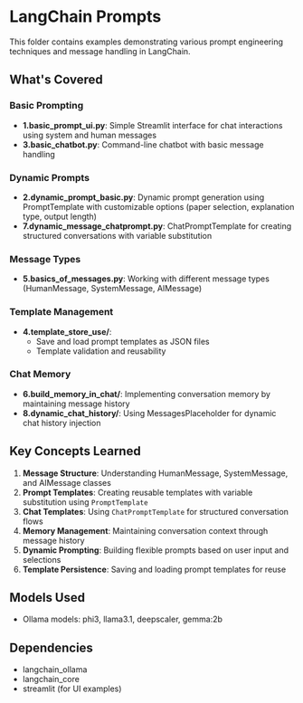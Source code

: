 # LangChain Prompts

This folder contains examples demonstrating various prompt engineering techniques and message handling in LangChain.

## What's Covered

### Basic Prompting

- **1.basic_prompt_ui.py**: Simple Streamlit interface for chat interactions using system and human messages
- **3.basic_chatbot.py**: Command-line chatbot with basic message handling

### Dynamic Prompts

- **2.dynamic_prompt_basic.py**: Dynamic prompt generation using PromptTemplate with customizable options (paper selection, explanation type, output length)
- **7.dynamic_message_chatprompt.py**: ChatPromptTemplate for creating structured conversations with variable substitution

### Message Types

- **5.basics_of_messages.py**: Working with different message types (HumanMessage, SystemMessage, AIMessage)

### Template Management

- **4.template_store_use/**:
  - Save and load prompt templates as JSON files
  - Template validation and reusability

### Chat Memory

- **6.build_memory_in_chat/**: Implementing conversation memory by maintaining message history
- **8.dynamic_chat_history/**: Using MessagesPlaceholder for dynamic chat history injection

## Key Concepts Learned

1. **Message Structure**: Understanding HumanMessage, SystemMessage, and AIMessage classes
2. **Prompt Templates**: Creating reusable templates with variable substitution using `PromptTemplate`
3. **Chat Templates**: Using `ChatPromptTemplate` for structured conversation flows
4. **Memory Management**: Maintaining conversation context through message history
5. **Dynamic Prompting**: Building flexible prompts based on user input and selections
6. **Template Persistence**: Saving and loading prompt templates for reuse

## Models Used

- Ollama models: phi3, llama3.1, deepscaler, gemma:2b

## Dependencies

- langchain_ollama
- langchain_core
- streamlit (for UI examples)
